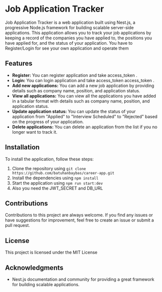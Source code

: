 # Job Application Tracker

Job Application Tracker is a web application built using Nest.js, a progressive Node.js framework for building scalable server-side applications. This application allows you to track your job applications by keeping a record of the companies you have applied to, the positions you have applied for, and the status of your application. You have to Register/Login for see your own application and operate them

## Features

- **Register:** You can register application and take access_token .
- **Login:** You can login application and take access_token access_token .
- **Add new applications:** You can add a new job application by providing details such as company name, position, and application status.
- **View all applications:** You can view all the applications you have added in a tabular format with details such as company name, position, and application status.
- **Update application status:** You can update the status of your application from "Applied" to "Interview Scheduled" to "Rejected" based on the progress of your application.
- **Delete applications:** You can delete an application from the list if you no longer want to track it.

## Installation

To install the application, follow these steps:

1. Clone the repository using `git clone https://github.com/batuhanbaybas/career-app.git`
2. Install the dependencies using `npm install`
3. Start the application using `npm run start:dev`
4. Also you need the JWT_SECRET and DB_URL

## Contributions

Contributions to this project are always welcome. If you find any issues or have suggestions for improvement, feel free to create an issue or submit a pull request.

## License

This project is licensed under the MIT License

## Acknowledgments

- Nest.js documentation and community for providing a great framework for building scalable applications.
